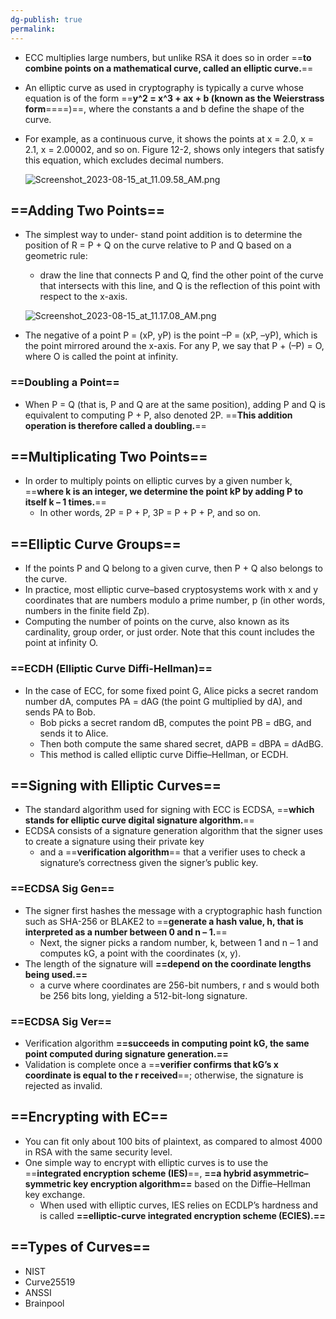 ```yaml
---
dg-publish: true
permalink:
---
```







- ECC multiplies large numbers, but unlike RSA it does so in order ==**to combine points on a mathematical curve, called an elliptic curve.**==
- An elliptic curve as used in cryptography is typically a curve whose equation is of the form ==**y^2 = x^3 + ax + b (known as the Weierstrass form**====)==, where the constants a and b define the shape of the curve.
- For example, as a continuous curve, it shows the points at x = 2.0, x = 2.1, x = 2.00002, and so on. Figure 12-2, shows only integers that satisfy this equation, which excludes decimal numbers.
    
    ![Screenshot_2023-08-15_at_11.09.58_AM.png](/img/user/img/Screenshot_2023-08-15_at_11.09.58_AM.png)
    

## ==Adding Two Points==

- The simplest way to under- stand point addition is to determine the position of R = P + Q on the curve relative to P and Q based on a geometric rule:
    
    - draw the line that connects P and Q, find the other point of the curve that intersects with this line, and Q is the reflection of this point with respect to the x-axis.
    
    ![Screenshot_2023-08-15_at_11.17.08_AM.png](/img/user/img/Screenshot_2023-08-15_at_11.17.08_AM.png)
    

  

- The negative of a point P = (xP, yP) is the point –P = (xP, –yP), which is the point mirrored around the x-axis. For any P, we say that P + (–P) = O, where O is called the point at infinity.

### ==Doubling a Point==

- When P = Q (that is, P and Q are at the same position), adding P and Q is equivalent to computing P + P, also denoted 2P. ==**This addition operation is therefore called a doubling.**==

## ==Multiplicating Two Points==

- In order to multiply points on elliptic curves by a given number k, ==**where k is an integer, we determine the point kP by adding P to itself k – 1 times.**==
    - In other words, 2P = P + P, 3P = P + P + P, and so on.

## ==Elliptic Curve Groups==

- If the points P and Q belong to a given curve, then P + Q also belongs to the curve.
- In practice, most elliptic curve–based cryptosystems work with x and y coordinates that are numbers modulo a prime number, p (in other words, numbers in the finite field Zp).
- Computing the number of points on the curve, also known as its cardinality, group order, or just order. Note that this count includes the point at infinity O.

### ==ECDH (Elliptic Curve Diffi-Hellman)==

- In the case of ECC, for some fixed point G, Alice picks a secret random number dA, computes PA = dAG (the point G multiplied by dA), and sends PA to Bob.
    - Bob picks a secret random dB, computes the point PB = dBG, and sends it to Alice.
    - Then both compute the same shared secret, dAPB = dBPA = dAdBG.
    - This method is called elliptic curve Diffie–Hellman, or ECDH.

## ==Signing with Elliptic Curves==

- The standard algorithm used for signing with ECC is ECDSA, ==**which stands for elliptic curve digital signature algorithm.**==
- ECDSA consists of a signature generation algorithm that the signer uses to create a signature using their private key
    - and a ==**verification algorithm**== that a verifier uses to check a signature’s correctness given the signer’s public key.

### ==ECDSA Sig Gen==

- The signer first hashes the message with a cryptographic hash function such as SHA-256 or BLAKE2 to ==**generate a hash value, h, that is interpreted as a number between 0 and n – 1.**==
    - Next, the signer picks a random number, k, between 1 and n – 1 and computes kG, a point with the coordinates (x, y).
- The length of the signature will **==depend on the coordinate lengths being used.==**
    - a curve where coordinates are 256-bit numbers, r and s would both be 256 bits long, yielding a 512-bit-long signature.

### ==ECDSA Sig Ver==

- Verification algorithm **==succeeds in computing point kG, the same point computed during signature generation.==**
- Validation is complete once a ==**verifier confirms that kG’s x coordinate is equal to the r received**==; otherwise, the signature is rejected as invalid.

## ==Encrypting with EC==

- You can fit only about 100 bits of plaintext, as compared to almost 4000 in RSA with the same security level.
- One simple way to encrypt with elliptic curves is to use the ==**integrated encryption scheme (IES)**==, **==a hybrid asymmetric–symmetric key encryption algorithm==** based on the Diffie–Hellman key exchange.
    - When used with elliptic curves, IES relies on ECDLP’s hardness and is called **==elliptic-curve integrated encryption scheme (ECIES).==**

## ==Types of Curves==

- NIST
- Curve25519
- ANSSI
- Brainpool